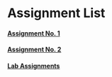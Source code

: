 # Assignment List

#### [Assignment No. 1](https://github.com/MaxySpark/Summer-Training/tree/master/Assignments/Assignment-1)

#### [Assignment No. 2](https://github.com/MaxySpark/Summer-Training/tree/master/Assignments/Assignment-2)

#### [Lab Assignments](https://github.com/MaxySpark/Summer-Training/tree/master/Assignments/Lab%20Assignments)